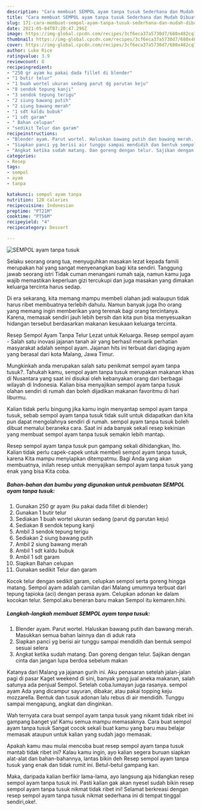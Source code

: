 ```yaml
---
description: "Cara membuat SEMPOL ayam tanpa tusuk Sederhana dan Mudah Dibuat"
title: "Cara membuat SEMPOL ayam tanpa tusuk Sederhana dan Mudah Dibuat"
slug: 171-cara-membuat-sempol-ayam-tanpa-tusuk-sederhana-dan-mudah-dibuat
date: 2021-05-04T07:20:47.296Z
image: https://img-global.cpcdn.com/recipes/3cf6eca37a5730d7/680x482cq70/sempol-ayam-tanpa-tusuk-foto-resep-utama.jpg
thumbnail: https://img-global.cpcdn.com/recipes/3cf6eca37a5730d7/680x482cq70/sempol-ayam-tanpa-tusuk-foto-resep-utama.jpg
cover: https://img-global.cpcdn.com/recipes/3cf6eca37a5730d7/680x482cq70/sempol-ayam-tanpa-tusuk-foto-resep-utama.jpg
author: Luke Rice
ratingvalue: 3.9
reviewcount: 8
recipeingredient:
- "250 gr ayam ku pakai dada fillet di blender"
- "1 butir telur"
- "1 buah wortel ukuran sedang parut dg parutan keju"
- "8 sendok tepung kanji"
- "3 sendok tepung terigu"
- "2 siung bawang putih"
- "2 siung bawang merah"
- "1 sdt kaldu bubuk"
- "1 sdt garam"
- " Bahan celupan"
- "sedikit Telur dan garam"
recipeinstructions:
- "Blender ayam. Parut wortel. Haluskan bawang putih dan bawang merah. Masukkan semua bahan lainnya dan di aduk rata"
- "Siapkan panci yg berisi air tunggu sampai mendidih dan bentuk sempol sesuai selera"
- "Angkat ketika sudah matang. Dan goreng dengan telur. Sajikan dengan cinta dan jangan lupa berdoa sebelum makan"
categories:
- Resep
tags:
- sempol
- ayam
- tanpa

katakunci: sempol ayam tanpa 
nutrition: 128 calories
recipecuisine: Indonesian
preptime: "PT21M"
cooktime: "PT56M"
recipeyield: "4"
recipecategory: Dessert

---
```



![SEMPOL ayam tanpa tusuk](https://img-global.cpcdn.com/recipes/3cf6eca37a5730d7/680x482cq70/sempol-ayam-tanpa-tusuk-foto-resep-utama.jpg)

Selaku seorang orang tua, menyuguhkan masakan lezat kepada famili merupakan hal yang sangat menyenangkan bagi kita sendiri. Tanggung jawab seorang istri Tidak cuman menangani rumah saja, namun kamu juga wajib memastikan keperluan gizi tercukupi dan juga masakan yang dimakan keluarga tercinta harus sedap.

Di era  sekarang, kita memang mampu membeli olahan jadi walaupun tidak harus ribet membuatnya terlebih dahulu. Namun banyak juga lho orang yang memang ingin memberikan yang terenak bagi orang tercintanya. Karena, memasak sendiri jauh lebih bersih dan kita pun bisa menyesuaikan hidangan tersebut berdasarkan makanan kesukaan keluarga tercinta. 

Resep Sempol Ayam Tanpa Telur Lezat untuk Keluarga. Resep sempol ayam - Salah satu inovasi jajanan tanah air yang berhasil menarik perhatian masyarakat adalah sempol ayam. Jajanan hits ini terbuat dari daging ayam yang berasal dari kota Malang, Jawa Timur.

Mungkinkah anda merupakan salah satu penikmat sempol ayam tanpa tusuk?. Tahukah kamu, sempol ayam tanpa tusuk merupakan makanan khas di Nusantara yang saat ini disukai oleh kebanyakan orang dari berbagai wilayah di Indonesia. Kalian bisa menyajikan sempol ayam tanpa tusuk olahan sendiri di rumah dan boleh dijadikan makanan favoritmu di hari liburmu.

Kalian tidak perlu bingung jika kamu ingin menyantap sempol ayam tanpa tusuk, sebab sempol ayam tanpa tusuk tidak sulit untuk didapatkan dan kita pun dapat mengolahnya sendiri di rumah. sempol ayam tanpa tusuk boleh dibuat memalui beraneka cara. Saat ini ada banyak sekali resep kekinian yang membuat sempol ayam tanpa tusuk semakin lebih mantap.

Resep sempol ayam tanpa tusuk pun gampang sekali dihidangkan, lho. Kalian tidak perlu capek-capek untuk membeli sempol ayam tanpa tusuk, karena Kita mampu menyiapkan ditempatmu. Bagi Anda yang akan membuatnya, inilah resep untuk menyajikan sempol ayam tanpa tusuk yang enak yang bisa Kita coba.

<!--inarticleads1-->

##### Bahan-bahan dan bumbu yang digunakan untuk pembuatan SEMPOL ayam tanpa tusuk:

1. Gunakan 250 gr ayam (ku pakai dada fillet di blender)
1. Gunakan 1 butir telur
1. Sediakan 1 buah wortel ukuran sedang (parut dg parutan keju)
1. Sediakan 8 sendok tepung kanji
1. Ambil 3 sendok tepung terigu
1. Sediakan 2 siung bawang putih
1. Ambil 2 siung bawang merah
1. Ambil 1 sdt kaldu bubuk
1. Ambil 1 sdt garam
1. Siapkan  Bahan celupan
1. Gunakan sedikit Telur dan garam


Kocok telur dengan sedikit garam, celupkan sempol serta goreng hingga matang. Sempol ayam adalah camilan dari Malang umumnya terbuat dari tepung tapioka (aci) dengan perasa ayam. Celupkan adonan ke dalam kocokan telur. Sempol.aku beneran baru makan Sempol itu kemaren.hihi. 

<!--inarticleads2-->

##### Langkah-langkah membuat SEMPOL ayam tanpa tusuk:

1. Blender ayam. Parut wortel. Haluskan bawang putih dan bawang merah. Masukkan semua bahan lainnya dan di aduk rata
1. Siapkan panci yg berisi air tunggu sampai mendidih dan bentuk sempol sesuai selera
1. Angkat ketika sudah matang. Dan goreng dengan telur. Sajikan dengan cinta dan jangan lupa berdoa sebelum makan


Katanya dari Malang ya jajanan gurih ini. Aku penasaran setelah jalan-jalan pagi di pasar Kaget weekend di sini, banyak yang jual aneka makanan, salah satunya ada penjual Sempol. Setelah coba.lumayan juga rasanya. sempol ayam Ada yang dicampur sayuran, dibakar, atau pakai topping keju mozzarella. Bentuk dan tusuk adonan lalu rebus di air mendidih. Tunggu sampai mengapung, angkat dan dinginkan. 

Wah ternyata cara buat sempol ayam tanpa tusuk yang nikamt tidak ribet ini gampang banget ya! Kamu semua mampu memasaknya. Cara buat sempol ayam tanpa tusuk Sangat cocok sekali buat kamu yang baru mau belajar memasak ataupun untuk kalian yang sudah jago memasak.

Apakah kamu mau mulai mencoba buat resep sempol ayam tanpa tusuk mantab tidak ribet ini? Kalau kamu ingin, ayo kalian segera buruan siapkan alat-alat dan bahan-bahannya, lantas bikin deh Resep sempol ayam tanpa tusuk yang enak dan tidak rumit ini. Betul-betul gampang kan. 

Maka, daripada kalian berfikir lama-lama, ayo langsung aja hidangkan resep sempol ayam tanpa tusuk ini. Pasti kalian gak akan nyesel sudah bikin resep sempol ayam tanpa tusuk nikmat tidak ribet ini! Selamat berkreasi dengan resep sempol ayam tanpa tusuk nikmat sederhana ini di tempat tinggal sendiri,oke!.

